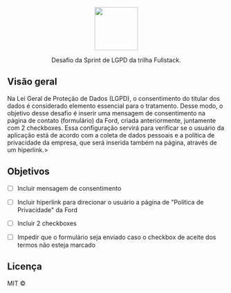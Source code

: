 <div align="center">
  <img src="https://user-images.githubusercontent.com/87024844/174501303-39220671-2f68-408b-9c1d-c3521896cac4.png" width="100">
  
  <p>Desafio da Sprint de LGPD da trilha Fullstack.</P>
</div>

<h2>Visão geral</h2>
<p text-align="justify">Na Lei Geral de Proteção de Dados (LGPD), o consentimento do titular dos dados é considerado elemento essencial para o tratamento. Desse modo, o objetivo desse desafio é inserir uma mensagem de consentimento na página de contato (formulário) da Ford, criada anteriormente, juntamente com 2 checkboxes. Essa configuração servirá para verificar se o usuário da aplicação está de acordo com a coleta de dados pessoais e a política de privacidade da empresa, que será inserida também na página, através de um hiperlink.>

<h2>Objetivos</h2> 

  - [ ] Incluir mensagem de consentimento
  - [ ] Incluir hiperlink para direcionar o usuário a página de "Política de Privacidade" da Ford 
  - [ ] Incluir 2 checkboxes 
  - [ ] Impedir que o formulário seja enviado caso o checkbox de aceite dos termos não esteja marcado  
  

<h2>Licença</h2> 

MIT © 
